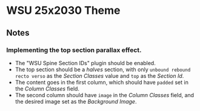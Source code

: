 # WSU 25x2030 Theme

## Notes

### Implementing the top section parallax effect.

* The "WSU Spine Section IDs" plugin should be enabled.
* The top section should be a _halves_ section, with only `unbound rebound recto verso` as the _Section Classes_ value and `top` as the _Section Id_.
* The content goes in the first column, which should have `padded` set in the _Column Classes_ field.
* The second column should have `image` in the _Column Classes_ field, and the desired image set as the _Background Image_.
